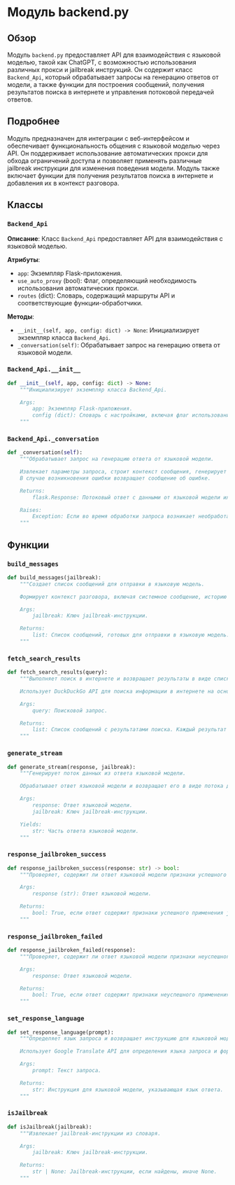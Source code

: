 # Модуль backend.py

## Обзор

Модуль `backend.py` предоставляет API для взаимодействия с языковой моделью, такой как ChatGPT, с возможностью использования различных прокси и jailbreak инструкций. Он содержит класс `Backend_Api`, который обрабатывает запросы на генерацию ответов от модели, а также функции для построения сообщений, получения результатов поиска в интернете и управления потоковой передачей ответов.

## Подробнее

Модуль предназначен для интеграции с веб-интерфейсом и обеспечивает функциональность общения с языковой моделью через API. Он поддерживает использование автоматических прокси для обхода ограничений доступа и позволяет применять различные jailbreak инструкции для изменения поведения модели. Модуль также включает функции для получения результатов поиска в интернете и добавления их в контекст разговора.

## Классы

### `Backend_Api`

**Описание**: Класс `Backend_Api` предоставляет API для взаимодействия с языковой моделью.

**Атрибуты**:
- `app`: Экземпляр Flask-приложения.
- `use_auto_proxy` (bool): Флаг, определяющий необходимость использования автоматических прокси.
- `routes` (dict): Словарь, содержащий маршруты API и соответствующие функции-обработчики.

**Методы**:
- `__init__(self, app, config: dict) -> None`: Инициализирует экземпляр класса `Backend_Api`.
- `_conversation(self)`: Обрабатывает запрос на генерацию ответа от языковой модели.

### `Backend_Api.__init__`

```python
def __init__(self, app, config: dict) -> None:
    """Инициализирует экземпляр класса Backend_Api.

    Args:
        app: Экземпляр Flask-приложения.
        config (dict): Словарь с настройками, включая флаг использования автоматических прокси.
    """
```

### `Backend_Api._conversation`

```python
def _conversation(self):
    """Обрабатывает запрос на генерацию ответа от языковой модели.

    Извлекает параметры запроса, строит контекст сообщения, генерирует ответ с использованием языковой модели и возвращает его в виде потока.
    В случае возникновения ошибки возвращает сообщение об ошибке.

    Returns:
        flask.Response: Потоковый ответ с данными от языковой модели или словарь с информацией об ошибке и кодом 400.

    Raises:
        Exception: Если во время обработки запроса возникает необработанная ошибка.
    """
```

## Функции

### `build_messages`

```python
def build_messages(jailbreak):
    """Создает список сообщений для отправки в языковую модель.

    Формирует контекст разговора, включая системное сообщение, историю разговора, результаты поиска в интернете и jailbreak инструкции.

    Args:
        jailbreak: Ключ jailbreak-инструкции.

    Returns:
        list: Список сообщений, готовых для отправки в языковую модель.
    """
```

### `fetch_search_results`

```python
def fetch_search_results(query):
    """Выполняет поиск в интернете и возвращает результаты в виде списка сообщений.

    Использует DuckDuckGo API для поиска информации в интернете на основе заданного запроса.

    Args:
        query: Поисковой запрос.

    Returns:
        list: Список сообщений с результатами поиска. Каждый результат содержит сниппет и ссылку на источник.
    """
```

### `generate_stream`

```python
def generate_stream(response, jailbreak):
    """Генерирует поток данных из ответа языковой модели.

    Обрабатывает ответ языковой модели и возвращает его в виде потока данных, учитывая jailbreak инструкции.

    Args:
        response: Ответ языковой модели.
        jailbreak: Ключ jailbreak-инструкции.

    Yields:
        str: Часть ответа языковой модели.
    """
```

### `response_jailbroken_success`

```python
def response_jailbroken_success(response: str) -> bool:
    """Проверяет, содержит ли ответ языковой модели признаки успешного применения jailbreak-инструкции.

    Args:
        response (str): Ответ языковой модели.

    Returns:
        bool: True, если ответ содержит признаки успешного применения jailbreak-инструкции, иначе False.
    """
```

### `response_jailbroken_failed`

```python
def response_jailbroken_failed(response):
    """Проверяет, содержит ли ответ языковой модели признаки неуспешного применения jailbreak-инструкции.

    Args:
        response: Ответ языковой модели.

    Returns:
        bool: True, если ответ содержит признаки неуспешного применения jailbreak-инструкции, иначе False.
    """
```

### `set_response_language`

```python
def set_response_language(prompt):
    """Определяет язык запроса и возвращает инструкцию для языковой модели.

    Использует Google Translate API для определения языка запроса и формирует инструкцию для языковой модели, указывающую, на каком языке следует отвечать.

    Args:
        prompt: Текст запроса.

    Returns:
        str: Инструкция для языковой модели, указывающая язык ответа.
    """
```

### `isJailbreak`

```python
def isJailbreak(jailbreak):
    """Извлекает jailbreak-инструкции из словаря.

    Args:
        jailbreak: Ключ jailbreak-инструкции.

    Returns:
        str | None: Jailbreak-инструкции, если найдены, иначе None.
    """